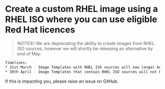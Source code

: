 # Create a custom RHEL image using a RHEL ISO where you can use eligible Red Hat licences

> NOTICE! We are deprecating the ability to create images from RHEL ISO sources, however we will shortly be releasing an alternative by end of May.

```bash
Timelines:
* 31st March - Image Templates with RHEL ISO sources will now longer be accepted by the resource provider.
* 30th April - Image Templates that contain RHEL ISO sources will not be processed any more.
```

If this is impacting you, please raise an issue on GitHub.